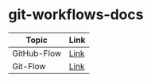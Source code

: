 # git-workflows-docs

| Topic       | Link                          |
| ----------- | ----------------------------- |
| GitHub-Flow | [Link](./docs/github_flow.md) |
| Git-Flow    | [Link](./docs/git_flow.md)    |
